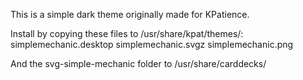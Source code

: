 This is a simple dark theme originally made for KPatience.

Install by copying these files to /usr/share/kpat/themes/:
  simplemechanic.desktop
  simplemechanic.svgz
  simplemechanic.png

And the svg-simple-mechanic folder to /usr/share/carddecks/

